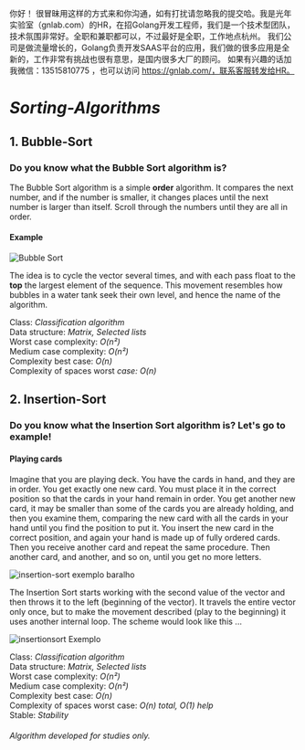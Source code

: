 你好！
很冒昧用这样的方式来和你沟通，如有打扰请忽略我的提交哈。我是光年实验室（gnlab.com）的HR，在招Golang开发工程师，我们是一个技术型团队，技术氛围非常好。全职和兼职都可以，不过最好是全职，工作地点杭州。
我们公司是做流量增长的，Golang负责开发SAAS平台的应用，我们做的很多应用是全新的，工作非常有挑战也很有意思，是国内很多大厂的顾问。
如果有兴趣的话加我微信：13515810775  ，也可以访问 https://gnlab.com/，联系客服转发给HR。
# *Sorting-Algorithms*


## 1. Bubble-Sort


### Do you know what the Bubble Sort algorithm is? 


The Bubble Sort algorithm is a simple **order** algorithm. It compares the next number, and if the number is smaller,
it changes places until the next number is larger than itself. Scroll through the numbers until they are all in order.


#### Example 


![Bubble Sort](https://user-images.githubusercontent.com/47563193/65832810-4497fe80-e29f-11e9-9fb6-138e2876fda7.png)  


The idea is to cycle the vector several times, and with each pass float to the **top** the largest element of the sequence. This movement resembles how bubbles in a water tank seek their own level, and hence the name of the algorithm.  


Class: *Classification algorithm*  
Data structure: *Matrix, Selected lists*  
Worst case complexity: *O(n²)*  
Medium case complexity: *O(n²)*  
Complexity best case: *O(n)*  
Complexity of spaces worst *case: O(n)*  


##


##  2. Insertion-Sort


### Do you know what the Insertion Sort algorithm is? Let's go to example! 


#### Playing cards


Imagine that you are playing deck. You have the cards in hand, and they are in order.
You get exactly one new card. You must place it in the correct position so that the cards in your hand remain in order.
You get another new card, it may be smaller than some of the cards you are already holding, and then you examine them, comparing the new 
card with all the cards in your hand until you find the position to put it. You insert the new card in the correct position, and again 
your hand is made up of fully ordered cards. Then you receive another card and repeat the same procedure.
Then another card, and another, and so on, until you get no more letters.  


![insertion-sort exemplo baralho](https://user-images.githubusercontent.com/47563193/65826694-eac41400-e25f-11e9-9b6b-e511599c4cda.jpg)  


The Insertion Sort starts working with the second value of the vector and then throws it to the left (beginning of the vector).
It travels the entire vector only once, but to make the movement described (play to the beginning) it uses another internal loop.
The scheme would look like this ...  


![insertionsort Exemplo](https://user-images.githubusercontent.com/47563193/65826667-9d47a700-e25f-11e9-9921-967092908b99.png)  


Class:  *Classification algorithm*  
Data structure: *Matrix, Selected lists*  
Worst case complexity: *O(n²)*  
Medium case complexity: *O(n²)*  
Complexity best case: *O(n)*  
Complexity of spaces worst case: *O(n) total, O(1) help*  
Stable: *Stability*  


###### Algorithm developed for studies only.
